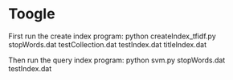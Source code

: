 # Toogle

First run the create index program:
python createIndex_tfidf.py stopWords.dat testCollection.dat testIndex.dat titleIndex.dat

Then run the query index program:
python svm.py stopWords.dat testIndex.dat
